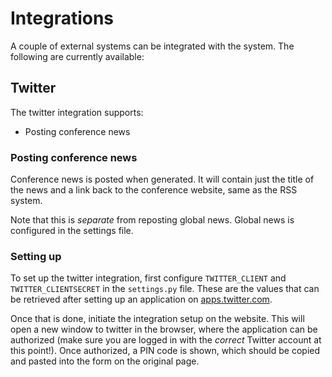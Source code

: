# Integrations

A couple of external systems can be integrated with the system. The following
are currently available:

## Twitter <a name="twitter"></a>

The twitter integration supports:

* Posting conference news

### Posting conference news

Conference news is posted when generated. It will contain just the
title of the news and a link back to the conference website, same as
the RSS system.

Note that this is *separate* from reposting global news. Global news
is configured in the settings file.

### Setting up

To set up the twitter integration, first configure `TWITTER_CLIENT`
and `TWITTER_CLIENTSECRET` in the `settings.py` file. These are the
values that can be retrieved after setting up an application on
[apps.twitter.com](https://apps.twitter.com).

Once that is done, initiate the integration setup on the website. This
will open a new window to twitter in the browser, where the
application can be authorized (make sure you are logged in with the
*correct* Twitter account at this point!). Once authorized, a PIN code
is shown, which should be copied and pasted into the form on the
original page.
